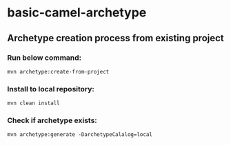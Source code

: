 # basic-camel-archetype
## Archetype creation process from existing project
### Run below command:
```
mvn archetype:create-from-project
```
### Install to local repository:
```
mvn clean install
```

### Check if archetype exists:

```
mvn archetype:generate -DarchetypeCalalog=local
```
